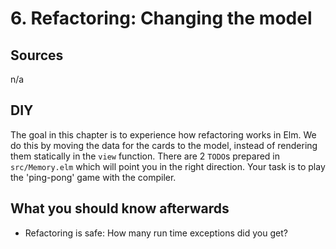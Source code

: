 # 6. Refactoring: Changing the model

## Sources

n/a

## DIY

The goal in this chapter is to experience how refactoring works in Elm.
We do this by moving the data for the cards to the model, instead of rendering them statically in the `view` function.
There are 2 `TODO`s prepared in `src/Memory.elm` which will point you in the right direction.
Your task is to play the 'ping-pong' game with the compiler.

## What you should know afterwards

- Refactoring is safe: How many run time exceptions did you get?
